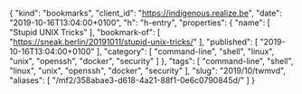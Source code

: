 {
  "kind": "bookmarks",
  "client_id": "https://indigenous.realize.be",
  "date": "2019-10-16T13:04:00+0100",
  "h": "h-entry",
  "properties": {
    "name": [
      "Stupid UNIX Tricks"
    ],
    "bookmark-of": [
      "https://sneak.berlin/20191011/stupid-unix-tricks/"
    ],
    "published": [
      "2019-10-16T13:04:00+0100"
    ],
    "category": [
      "command-line",
      "shell",
      "linux",
      "unix",
      "openssh",
      "docker",
      "security"
    ]
  },
  "tags": [
    "command-line",
    "shell",
    "linux",
    "unix",
    "openssh",
    "docker",
    "security"
  ],
  "slug": "2019/10/twmvd",
  "aliases": [
    "/mf2/358abae3-d618-4a21-88f1-0e6c0790845d/"
  ]
}
